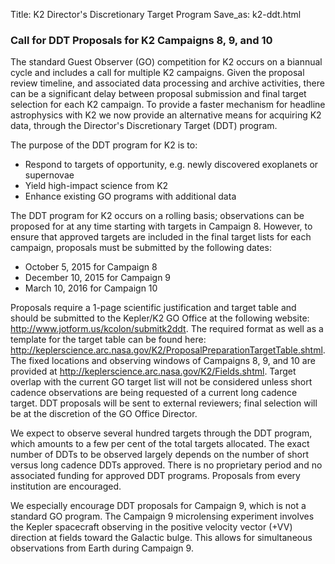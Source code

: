 Title: K2 Director's Discretionary Target Program
Save_as: k2-ddt.html


### Call for DDT Proposals for K2 Campaigns 8, 9, and 10

The standard Guest Observer (GO) competition for K2 occurs on a biannual cycle and includes a call for multiple K2 campaigns.  Given the proposal review timeline, and associated data processing and archive activities, there can be a significant delay between proposal submission and final target selection for each K2 campaign.  To provide a faster mechanism for headline astrophysics with K2 we now provide an alternative means for acquiring K2 data, through the Director's Discretionary Target (DDT) program.  

The purpose of the DDT program for K2 is to:

* Respond to targets of opportunity, e.g. newly discovered exoplanets or supernovae
* Yield high-impact science from K2 
* Enhance existing GO programs with additional data

The DDT program for K2 occurs on a rolling basis; observations can be proposed for at any time starting with targets in Campaign 8.  However, to ensure that approved targets are included in the final target lists for each campaign, proposals must be submitted by the following dates:

* October 5, 2015 for Campaign 8
* December 10, 2015 for Campaign 9
* March 10, 2016 for Campaign 10

Proposals require a 1-page scientific justification and target table and should be submitted to the Kepler/K2 GO Office at the following website: http://www.jotform.us/kcolon/submitk2ddt. The required format as well as a template for the target table can be found here: http://keplerscience.arc.nasa.gov/K2/ProposalPreparationTargetTable.shtml. The fixed locations and observing windows of Campaigns 8, 9, and 10 are provided at http://keplerscience.arc.nasa.gov/K2/Fields.shtml.   Target overlap with the current GO target list will not be considered unless short cadence observations are being requested of a current long cadence target.  DDT proposals will be sent to external reviewers; final selection will be at the discretion of the GO Office Director.

We expect to observe several hundred targets through the DDT program, which amounts to a few per cent of the total targets allocated.  The exact number of DDTs to be observed largely depends on the number of short versus long cadence DDTs approved.  There is no proprietary period and no associated funding for approved DDT programs.  Proposals from every institution are encouraged.

We especially encourage DDT proposals for Campaign 9, which is not a standard GO program. The Campaign 9 microlensing experiment involves the Kepler spacecraft observing in the positive velocity vector (+VV) direction at fields toward the Galactic bulge. This allows for simultaneous observations from Earth during Campaign 9. 
